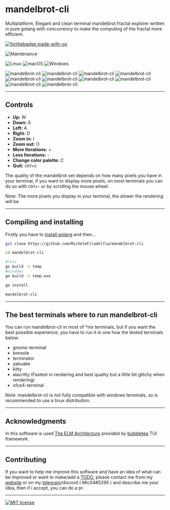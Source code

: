 # mandelbrot-cli

Multiplatform, Elegant and clean terminal mandelbrot fractal explorer written in pure golang with concurrency to make the computing of the fractal more efficient.

[![forthebadge made-with-go](http://ForTheBadge.com/images/badges/made-with-go.svg)](https://go.dev/)

![Maintenance](https://img.shields.io/badge/Maintained%3F-yes-green.svg)

![Linux](https://svgshare.com/i/Zhy.svg)
![macOS](https://svgshare.com/i/ZjP.svg)
![Windows](https://svgshare.com/i/ZhY.svg)

![mandelbrot-cli](https://user-images.githubusercontent.com/86882607/181925302-a46801f0-bef7-44c9-ac13-95481472127b.png)
![mandelbrot-cli](https://user-images.githubusercontent.com/86882607/181925339-26222e9d-737f-404f-a200-c055b1674d72.png)
![mandelbrot-cli](https://user-images.githubusercontent.com/86882607/181925342-0fa345ff-29d5-46fe-bfa6-f4bdf10b578f.png)
![mandelbrot-cli](https://user-images.githubusercontent.com/86882607/181925350-7f31e072-861e-4552-bf4e-b42de4dc8082.png)
![mandelbrot-cli](https://user-images.githubusercontent.com/86882607/181925358-047d9ecf-7db2-44d5-97dd-277c3ca802f0.png)
![mandelbrot-cli](https://user-images.githubusercontent.com/86882607/181925376-ab1aa80b-6594-4e69-a64e-5f757dea2a5d.png)
![mandelbrot-cli](https://user-images.githubusercontent.com/86882607/181925437-d523ac86-a52c-4b68-a5a2-1f124f10daa4.png)
![mandelbrot-cli](https://user-images.githubusercontent.com/86882607/181925452-11120aaf-cdcb-4ee6-a1af-18b1dea4e9ba.png)
![mandelbrot-cli](https://user-images.githubusercontent.com/86882607/181925489-056a74bb-d036-4770-9798-8148b86f3d05.png)
![mandelbrot-cli](https://user-images.githubusercontent.com/86882607/181925538-d5cda89e-4906-449a-a895-f30aa1fa9f4a.png)

***

## Controls

- **Up:** W
- **Down:** S
- **Left:** A
- **Right:** D
- **Zoom in:** I
- **Zoom out:** O
- **More Iterations:** +
- **Less Iterations:** -
- **Change color palette:** C
- **Quit:** ctrl+c

The quality of the mandelbrot set depends on how many pixels you have in your terminal, if you want to display more pixels, on most terminals you can do so with ctrl+- or by scrolling the mouse wheel.

Note: The more pixels you display in your terminal, the slower the rendering will be

***

## Compiling and installing

Firstly you have to [install golang](https://go.dev/doc/install) and then...

```bash
git clone https://github.com/MicheleFiladelfia/mandelbrot-cli

cd mandelbrot-cli

#*nix
go build -o temp
#windows
go build -o temp.exe

go install

mandelbrot-cli
```

***

## The best terminals where to run mandelbrot-cli

You can run mandelbrot-cli in most of *nix terminals, but if you want the best possible experience, you have to run it in one how the tested terminals below:

- gnome-terminal
- konsole
- terminator
- yakuake
- kitty
- alacritty (Fastest in rendering and best quality but a little bit glitchy when rendering)
- xfce4-terminal

Note: mandelbrot-cli is not fully compatible with windows terminals, so is recommended to use a linux distribution.

***

## Acknowledgments

In this software is used [The ELM Architecture](https://guide.elm-lang.org/architecture/) provided by [bubbletea](https://github.com/charmbracelet/bubbletea) TUI framework.

***

## Contributing

If you want to help me improve this software and have an idea of what can be improved or want to make/add a [TODO](TODO.md), please contact me from my [website](https://michelefiladelfia.github.io/) or on my [telegram](https://t.me/Mic04_7)/discord ( Mic04#5295 ) and describe me your idea, then if i accept, you can do a pr.

***

[![MIT license](https://img.shields.io/badge/License-MIT-blue.svg)](LICENSE)

